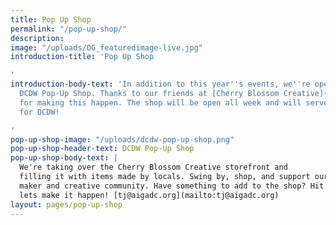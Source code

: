 ```yaml
---
title: Pop Up Shop
permalink: "/pop-up-shop/"
description: 
image: "/uploads/OG_featuredimage-live.jpg"
introduction-title: 'Pop Up Shop

'
introduction-body-text: 'In addition to this year''s events, we''re opening our yearly
  DCDW Pop-Up Shop. Thanks to our friends at [Cherry Blossom Creative](http://cherryblossomcreative.com/)
  for making this happen. The shop will be open all week and will serve as headquarters
  for DCDW!

'
pop-up-shop-image: "/uploads/dcdw-pop-up-shop.png"
pop-up-shop-header-text: DCDW Pop-Up Shop
pop-up-shop-body-text: |
  We're taking over the Cherry Blossom Creative storefront and
  filling it with items made by locals. Swing by, shop, and support our neighborhood
  maker and creative community. Have something to add to the shop? Hit us up and
  lets make it happen! [tj@aigadc.org](mailto:tj@aigadc.org)
layout: pages/pop-up-shop
---
```



